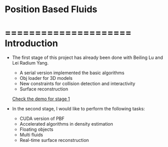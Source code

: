 Position Based Fluids
=====================

=====================
Introduction
=====================
* The first stage of this project has already been done with Beiling Lu and Lei Radium Yang. 
	* A serial version implemented the basic algorithms
	* Obj loader for 3D models
	* New constraints for collision detection and interactivity
	* Surface reconstruction

	[Check the demo for stage 1](http://youtu.be/UF9xwl5-nlQ)
	
* In the second stage, I would like to perform the following tasks:
	* CUDA version of PBF
	* Accelerated algorithms in density estimation
	* Floating objects
	* Multi fluids
	* Real-time surface reconstruction

